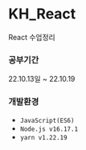 # KH_React
React 수업정리

### 공부기간
22.10.13일 ~ 22.10.19

### 개발환경
- `JavaScript(ES6)`
- `Node.js v16.17.1`
- `yarn v1.22.19`

